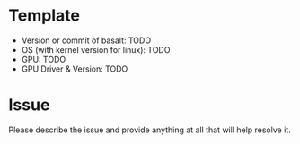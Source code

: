 # Template

*   Version or commit of basalt: TODO
*   OS (with kernel version for linux): TODO
*   GPU: TODO
*   GPU Driver & Version: TODO

# Issue

Please describe the issue and provide anything at all that will help resolve it.
